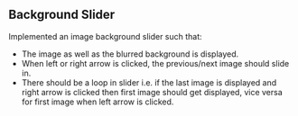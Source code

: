 ## Background Slider
Implemented an image background slider such that:
- The image as well as the blurred background is displayed.
- When left or right arrow is clicked, the previous/next image should slide in.
- There should be a loop in slider i.e. if the last image is displayed and right arrow is clicked then first image should get displayed, vice versa for first image when left arrow is clicked.